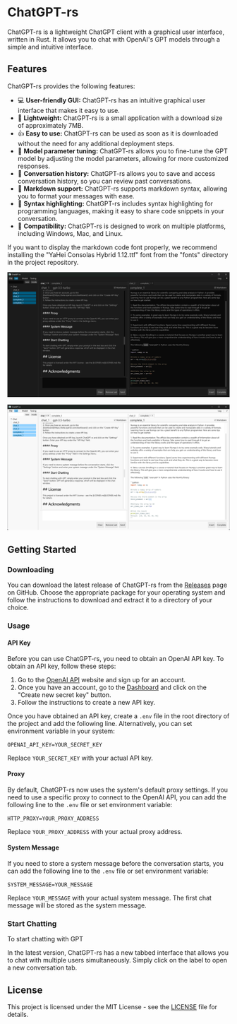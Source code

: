 # ChatGPT-rs

ChatGPT-rs is a lightweight ChatGPT client with a graphical user interface, written in Rust. It allows you to chat with OpenAI's GPT models through a simple and intuitive interface.

## Features

ChatGPT-rs provides the following features:

- :computer: **User-friendly GUI:** ChatGPT-rs has an intuitive graphical user interface that makes it easy to use.
- :floppy_disk: **Lightweight:** ChatGPT-rs is a small application with a download size of approximately 7MB.
- :thumbsup: **Easy to use:** ChatGPT-rs can be used as soon as it is downloaded without the need for any additional deployment steps.
- :wrench: **Model parameter tuning:** ChatGPT-rs allows you to fine-tune the GPT model by adjusting the model parameters, allowing for more customized responses.
- :page_facing_up: **Conversation history:** ChatGPT-rs allows you to save and access conversation history, so you can review past conversations.
- :memo: **Markdown support:** ChatGPT-rs supports markdown syntax, allowing you to format your messages with ease.
- :art: **Syntax highlighting:** ChatGPT-rs includes syntax highlighting for programming languages, making it easy to share code snippets in your conversation.
- :iphone: **Compatibility:** ChatGPT-rs is designed to work on multiple platforms, including Windows, Mac, and Linux.

If you want to display the markdown code font properly, we recommend installing the "YaHei Consolas Hybrid 1.12.ttf" font from the "fonts" directory in the project repository.

![1](./image/1.png)

![2](./image/2.png)

## Getting Started

### Downloading

You can download the latest release of ChatGPT-rs from the [Releases](https://github.com/99percentpeople/chatgpt-rs/releases) page on GitHub. Choose the appropriate package for your operating system and follow the instructions to download and extract it to a directory of your choice.

### Usage

#### API Key

Before you can use ChatGPT-rs, you need to obtain an OpenAI API key. To obtain an API key, follow these steps:

1. Go to the [OpenAI API](https://beta.openai.com/) website and sign up for an account.
2. Once you have an account, go to the [Dashboard](https://platform.openai.com/account/api-keys) and click on the "Create new secret key" button.
3. Follow the instructions to create a new API key.

Once you have obtained an API key, create a `.env` file in the root directory of the project and add the following line. Alternatively, you can set environment variable in your system:

```
OPENAI_API_KEY=YOUR_SECRET_KEY
```

Replace `YOUR_SECRET_KEY` with your actual API key.

#### Proxy

By default, ChatGPT-rs now uses the system's default proxy settings. If you need to use a specific proxy to connect to the OpenAI API, you can add the following line to the `.env` file or set environment variable:

```
HTTP_PROXY=YOUR_PROXY_ADDRESS
```

Replace `YOUR_PROXY_ADDRESS` with your actual proxy address.

#### System Message

If you need to store a system message before the conversation starts, you can add the following line to the `.env` file or set environment variable:

```
SYSTEM_MESSAGE=YOUR_MESSAGE
```

Replace `YOUR_MESSAGE` with your actual system message. The first chat message will be stored as the system message.

### Start Chatting

To start chatting with GPT

In the latest version, ChatGPT-rs has a new tabbed interface that allows you to chat with multiple users simultaneously. Simply click on the label to open a new conversation tab.

## License

This project is licensed under the MIT License - see the [LICENSE](LICENSE) file for details.
